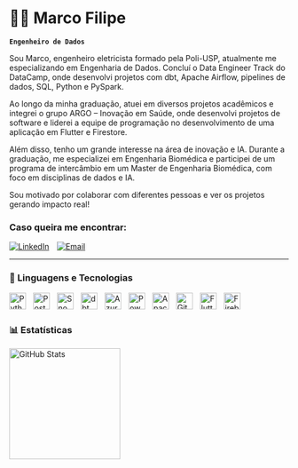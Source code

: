 # 👨‍💻 Marco Filipe

**`Engenheiro de Dados`**

Sou Marco, engenheiro eletricista formado pela Poli-USP, atualmente me especializando em Engenharia de Dados. Concluí o Data Engineer Track do DataCamp, onde desenvolvi projetos com dbt, Apache Airflow, pipelines de dados, SQL, Python e PySpark.

Ao longo da minha graduação, atuei em diversos projetos acadêmicos e integrei o grupo ARGO – Inovação em Saúde, onde desenvolvi projetos de software e liderei a equipe de programação no desenvolvimento de uma aplicação em Flutter e Firestore.

Além disso, tenho um grande interesse na área de inovação e IA. Durante a graduação, me especializei em Engenharia Biomédica e participei de um programa de intercâmbio em um Master de Engenharia Biomédica, com foco em disciplinas de dados e IA.

Sou motivado por colaborar com diferentes pessoas e ver os projetos gerando impacto real!

### Caso queira me encontrar:

<p align="left">
<a href="https://www.linkedin.com/in/marcodelph/" target="_blank" style="margin-right: 10px;"><img src="https://img.shields.io/badge/LinkedIn-0077B5?style=for-the-badge&logo=linkedin&logoColor=white" alt="LinkedIn"></a>
<a href="mailto:mfs.delphin@gmail.com" target="_blank"><img src="https://img.shields.io/badge/Email-D14836?style=for-the-badge&logo=gmail&logoColor=white" alt="Email"></a>
</p>

---

### 🤖 Linguagens e Tecnologias

<img align="left" alt="Python" title="Python" width="30px" style="padding-right: 10px;" src="https://cdn.jsdelivr.net/gh/devicons/devicon@latest/icons/python/python-original.svg" />
<img align="left" alt="PostgreSQL" title="PostgreSQL" width="30px" style="padding-right: 10px;" src="https://cdn.jsdelivr.net/gh/devicons/devicon@latest/icons/postgresql/postgresql-original.svg" />
<img align="left" alt="Snowflake" title="Snowflake" width="30px" style="padding-right: 10px;" src="https://cdn.simpleicons.org/snowflake/29B5E8" />
<img align="left" alt="dbt" title="dbt" width="30px" style="padding-right: 10px;" src="https://cdn.simpleicons.org/dbt/FF694B" />
<img align="left" alt="Azure" title="Azure" width="30px" style="padding-right: 10px;" src="https://cdn.jsdelivr.net/gh/devicons/devicon@latest/icons/azure/azure-original.svg" />
<img align="left" alt="Power BI" title="Power BI" width="30px" height="30px" style="padding-right: 10px;" src="https://raw.githubusercontent.com/microsoft/PowerBI-Icons/main/PNG/Power-BI.png" />
<img align="left" alt="Apache Airflow" title="Apache Airflow" width="30px" style="padding-right: 10px;" src="https://cdn.jsdelivr.net/gh/devicons/devicon@latest/icons/apacheairflow/apacheairflow-original.svg" />
<img align="left" alt="Git" title="Git" width="30px" style="padding-right: 10px;" src="https://cdn.jsdelivr.net/gh/devicons/devicon@latest/icons/git/git-original.svg" />
<img align="left" alt="Flutter" title="Flutter" width="30px" style="padding-right: 10px;" src="https://cdn.jsdelivr.net/gh/devicons/devicon@latest/icons/flutter/flutter-original.svg" />
<img align="left" alt="Firebase" title="Firebase/Firestore" width="30px" style="padding-right: 10px;" src="https://cdn.jsdelivr.net/gh/devicons/devicon@latest/icons/firebase/firebase-plain.svg" />

<br/>
<br/>


### 📊 Estatísticas

<p>

<img 
      align="left" 
      alt="GitHub Stats" 
      height="200" 
      src="https://github-readme-stats.vercel.app/api/top-langs/?username=marcodelph&theme=tokyonight&layout=compact&custom_title=Tecnologias&langs_count=9" 
  />

</p>
